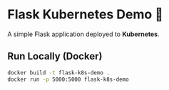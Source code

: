 # Flask Kubernetes Demo 🚀

A simple Flask application deployed to **Kubernetes**.

## Run Locally (Docker)

```bash
docker build -t flask-k8s-demo .
docker run -p 5000:5000 flask-k8s-demo
